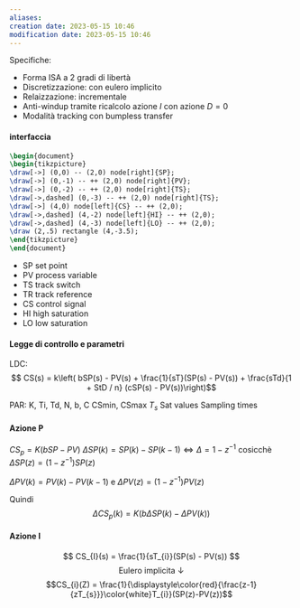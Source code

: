 ```yaml
---
aliases: 
creation date: 2023-05-15 10:46
modification date: 2023-05-15 10:46
---
```


Specifiche:
- Forma ISA a 2 gradi di libertà
- Discretizzazione: con eulero implicito
- Relaizzazione: incrementale
- Anti-windup tramite ricalcolo azione $I$ con azione $D = 0$
- Modalità tracking con bumpless transfer

#### interfaccia

```tikz
\begin{document}
\begin{tikzpicture}
\draw[->] (0,0) -- (2,0) node[right]{SP};
\draw[->] (0,-1) -- ++ (2,0) node[right]{PV};
\draw[->] (0,-2) -- ++ (2,0) node[right]{TS};
\draw[->,dashed] (0,-3) -- ++ (2,0) node[right]{TS};
\draw[->] (4,0) node[left]{CS} -- ++ (2,0);
\draw[->,dashed] (4,-2) node[left]{HI} -- ++ (2,0);
\draw[->,dashed] (4,-3) node[left]{LO} -- ++ (2,0);
\draw (2,.5) rectangle (4,-3.5);
\end{tikzpicture}
\end{document}
```
- SP set point
- PV process variable
- TS track switch
- TR track reference
- CS control signal
- HI high saturation
- LO low saturation

#### Legge di controllo e parametri
LDC:
$$ CS(s) = k\left( bSP(s) - PV(s) + \frac{1}{sT}(SP(s) - PV(s)) + \frac{sTd}{1 + StD / n} (cSP(s) - PV(s))\right)$$

PAR: K, Ti, Td, N, b, C
CSmin, CSmax
$T_{s}$
Sat values
Sampling times


#### Azione P
$CS_{p} = K(bSP - PV)$
$\Delta SP(k) = SP(k)-SP(k-1) \iff \Delta = 1 - z^{-1}$ cosicchè $\Delta SP(z)=(1-z^{-1})SP(z)$

$\Delta PV(k)= PV(k) - PV(k-1)$ e $\Delta PV(z)= (1-z^{-1})PV(z)$

Quindi
$$ \Delta CS_{p}(k) = K(b\Delta SP(k)-\Delta PV(k)) $$

#### Azione I
$$ CS_{I}(s) = \frac{1}{sT_{i}}(SP(s) - PV(s)) $$
$$\text{ Eulero implicita } \downarrow$$
$$CS_{i}(Z) = \frac{1}{\displaystyle\color{red}{\frac{z-1}{zT_{s}}}\color{white}T_{i}}(SP(z)-PV(z))$$

